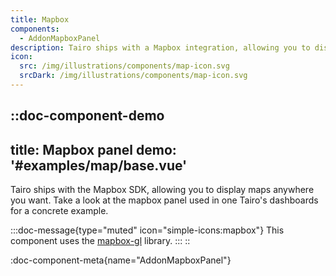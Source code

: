 ```yaml
---
title: Mapbox
components: 
  - AddonMapboxPanel
description: Tairo ships with a Mapbox integration, allowing you to display maps anywhere you want. Explore the mapbox panel for a concrete example.
icon:
  src: /img/illustrations/components/map-icon.svg
  srcDark: /img/illustrations/components/map-icon.svg
---
```



::doc-component-demo
---
title: Mapbox panel
demo: '#examples/map/base.vue'
---
Tairo ships with the Mapbox SDK, allowing you to display maps anywhere you want. Take a look at the mapbox panel used in one Tairo's dashboards for a concrete example.

:::doc-message{type="muted" icon="simple-icons:mapbox"}
This component uses the [mapbox-gl](https://github.com/mapbox/mapbox-gl-js) library.
:::
::

:doc-component-meta{name="AddonMapboxPanel"}
